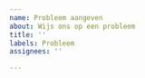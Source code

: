 ```yaml
---
name: Probleem aangeven
about: Wijs ons op een probleem
title: ''
labels: Probleem
assignees: ''

---
```



